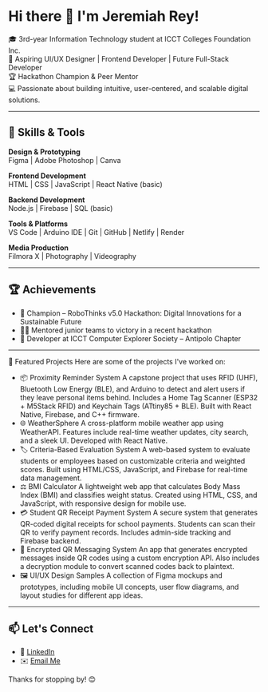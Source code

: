 # Hi there 👋 I'm Jeremiah Rey!

🎓 3rd-year Information Technology student at ICCT Colleges Foundation Inc.  
🎯 Aspiring UI/UX Designer | Frontend Developer | Future Full-Stack Developer  
🏆 Hackathon Champion & Peer Mentor  
💻 Passionate about building intuitive, user-centered, and scalable digital solutions.

---

## 🚀 Skills & Tools

**Design & Prototyping**  
Figma | Adobe Photoshop | Canva

**Frontend Development**  
HTML | CSS | JavaScript | React Native (basic)

**Backend Development**  
Node.js | Firebase | SQL (basic)

**Tools & Platforms**  
VS Code | Arduino IDE | Git | GitHub | Netlify | Render

**Media Production**  
Filmora X | Photography | Videography

---

## 🏆 Achievements

- 🥇 Champion – RoboThinks v5.0 Hackathon: Digital Innovations for a Sustainable Future  
- 🧑‍🏫 Mentored junior teams to victory in a recent hackathon  
- 👥 Developer at ICCT Computer Explorer Society – Antipolo Chapter

---

📂 Featured Projects
Here are some of the projects I've worked on:

 - 📦 Proximity Reminder System
       A capstone project that uses RFID (UHF), Bluetooth Low Energy (BLE), and Arduino to detect and alert users if they leave personal items behind. Includes a Home Tag Scanner (ESP32 + M5Stack RFID) and Keychain Tags (ATtiny85 + BLE). Built with React Native, Firebase, and C++ firmware.
 - 🌐 WeatherSphere
       A cross-platform mobile weather app using WeatherAPI. Features include real-time weather updates, city search, and a sleek UI. Developed with React Native.
 - 🏷️ Criteria-Based Evaluation System
       A web-based system to evaluate students or employees based on customizable criteria and weighted scores. Built using HTML/CSS, JavaScript, and Firebase for real-time data management.
 - ⚖️ BMI Calculator
       A lightweight web app that calculates Body Mass Index (BMI) and classifies weight status. Created using HTML, CSS, and JavaScript, with responsive design for mobile use.
 - 💳 Student QR Receipt Payment System
       A secure system that generates QR-coded digital receipts for school payments. Students can scan their QR to verify payment records. Includes admin-side tracking and Firebase backend.
 - 🔐 Encrypted QR Messaging System
       An app that generates encrypted messages inside QR codes using a custom encryption API. Also includes a decryption module to convert scanned codes back to plaintext.
 - 🖼️ UI/UX Design Samples
       A collection of Figma mockups and prototypes, including mobile UI concepts, user flow diagrams, and layout studies for different app ideas.

---

## 📫 Let's Connect

- 💼 [LinkedIn](https://www.linkedin.com/jeremiah-rey-088689365)
- ✉️ [Email Me](jeremiahrey63@gmail.com)

Thanks for stopping by! 😊
